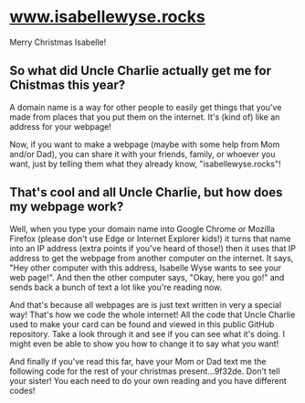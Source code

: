 # www.isabellewyse.rocks
Merry Christmas Isabelle!

## So what did Uncle Charlie actually get me for Chistmas this year?
A domain name is a way for other people to easily get things that you've
made from places that you put them on the internet.  It's (kind of) like an address for
your webpage!

Now, if you want to make a webpage (maybe with some help from Mom and/or Dad), 
you can share it with your friends, family, or whoever you want, 
just by telling them what they already know, "isabellewyse.rocks"!

## That's cool and all Uncle Charlie, but how does my webpage work?
Well, when you type your domain name into Google Chrome or Mozilla Firefox
(please don't use Edge or Internet Explorer kids!) it turns that name into
an IP address (extra points if you've heard of those!) then it uses that
IP address to get the webpage from another computer on the internet.  It says,
"Hey other computer with this address, Isabelle Wyse wants to see your web page!".
And then the other computer says, "Okay, here you go!" and sends back a bunch of text
a lot like you're reading now.

And that's because all webpages are is just text written in very a special way!  That's
how we code the whole internet!  All the code that Uncle Charlie used to make your card can
be found and viewed in this public GitHub repository.  Take a look through it and see if 
you can see what it's doing.  I might even be able to show you how to change it to say what you
want!

And finally if you've read this far, have your Mom or Dad text me the following code for
the rest of your christmas present...9f32de.  Don't tell your sister!  You each need to do
your own reading and you have different codes!
